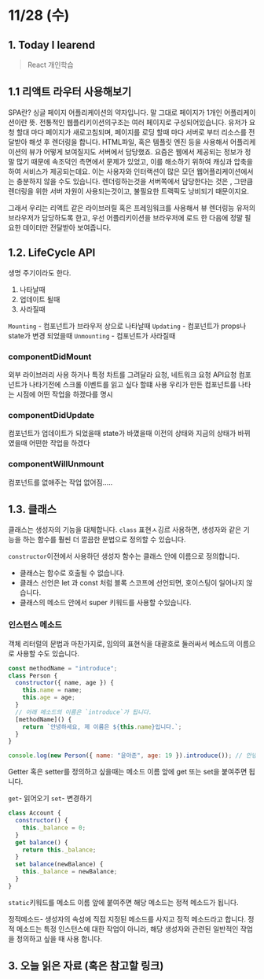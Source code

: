 # 11/28 (수)

## 1. Today I learend

> React 개인학습

## 1.1 리액트 라우터 사용해보기

SPA란?
싱글 페이지 어플리케이션의 약자입니다. 말 그대로 페이지가 1개인 어플리케이션이란 뜻. 전통적인 웹플리키이션의구조는 여러 페이지로 구성되어있습니다. 유저가 요청 할대 마다 페이지가 새로고침되며, 페이지를 로딩 할때 마다 서버로 부터 리소스를 전달받아 해섯 후 렌더링을 합니다. HTML파일, 혹은 템플릿 엔진 등을 사용해서 어플리케이션의 뷰가 어떻게 보여질지도 서버에서 담당했죠.
요즘은 웹에서 제공되는 정보가 정말 많기 때문에 속조덕인 측면에서 문제가 있었고, 이를 해소하기 위하여 캐싱과 압축을 하여 서비스가 제공되는데요. 이는 사용자와 인터랙션이 많은 모던 웹어플리케이션에서는 충분하지 않을 수도 있습니다. 렌더링하는것을 서버쪽에서 담당한다는 것은 , 그만큼 렌더링을 위한 서버 자원이 사용되는것이고, 불필요한 트랙픽도 낭비되기 때문이지요.

그래서 우리는 리액트 같은 라이브러릴 혹은 프레임워크를 사용해서 뷰 렌더링능 유저의 브라우저가 담당하도록 한고, 우선 어플리키이션을 브라우저에 로드 한 다음에 정말 필요한 데이터만 전달받아 보여줍니다.

## 1.2. LifeCycle API

생명 주기이라도 한다.

1. 나타날때
1. 업데이트 될때
1. 사라질때

`Mounting` - 컴포넌트가 브라우저 상으로 나타날때
`Updating` - 컴포넌트가 props나 state가 변경 되었을때
`Unmounting` - 컴포넌트가 사라질때

### componentDidMount

외부 라이브러리 사용 하거나 특정 차트를 그려달라 요청, 네트워크 요청 API요청
컴포넌트가 나타기전에 스크롤 이벤트를 읽고 싶다 할떄 사용
우리가 만든 컴포넌트를 나타는 시점에 어떤 작업을 하겠다를 명시

### componentDidUpdate

컴포넌트가 업데이트가 되었을때
state가 바꼈을때 이전의 상태와 지금의 상태가 바뀌였을때 어떤한 작업을 하겠다

### componentWillUnmount

컴포넌트를 없애주는 작업
없어짐.....

## 1.3. 클래스

클래스는 생성자의 기능을 대체합니다. `class` 표현ㅅ깅르 사용하면, 생성자와 같은 기능을 하는 함수를 훨씬 더 깔끔한 문법으로 정의할 수 있습니다.

`constructor`이전에서 사용하던 생성자 함수는 클래스 안에 이름으로 정의합니다.

- 클래스는 함수로 호출될 수 없습니다.
- 클래스 선언은 let 과 const 처럼 블록 스코프에 선언되면, 호이스팅이 일어나지 않습니다.
- 클래스의 메소드 안에서 super 키워드를 사용할 수있습니다.

### 인스턴스 메소드

객체 리터럴의 문법과 마찬가지로, 임의의 표현식을 대괄호로 둘러싸서 메소드의 이름으로 사용할 수도 있습니다.

```js
const methodName = "introduce";
class Person {
  constructor({ name, age }) {
    this.name = name;
    this.age = age;
  }
  // 아래 메소드의 이름은 `introduce`가 됩니다.
  [methodName]() {
    return `안녕하세요, 제 이름은 ${this.name}입니다.`;
  }
}

console.log(new Person({ name: "윤아준", age: 19 }).introduce()); // 안녕하세요, 제 이름은 윤아준입니다.
```

Getter 혹은 setter를 정의하고 싶을때는 메소드 이름 앞에 get 또는 set을 붙여주면 됩니다.

`get`- 읽어오기
`set`- 변경하기

```js
class Account {
  constructor() {
    this._balance = 0;
  }
  get balance() {
    return this._balance;
  }
  set balance(newBalance) {
    this._balance = newBalance;
  }
}
```

`static`키워드를 메소드 이름 앞에 붙여주면 해당 메소드는 정적 메소드가 됩니다.

정적메소드- 생성자의 속성에 직접 지정된 메소드를 사지고 정적 메소드라고 합니다.
정적 메소드는 특정 인스턴스에 대한 작업이 아니라, 해당 생성자와 관련된 일반적인 작업을 정의하고 싶을 때 사용 합니다.

## 3. 오늘 읽은 자료 (혹은 참고할 링크)
